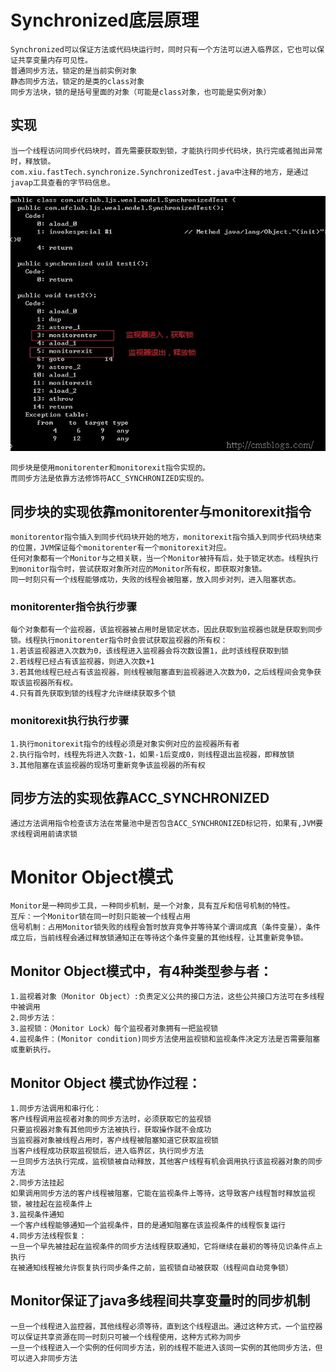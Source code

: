 # Synchronized底层原理

	Synchronized可以保证方法或代码块运行时，同时只有一个方法可以进入临界区，它也可以保证共享变量内存可见性。
	普通同步方法，锁定的是当前实例对象
	静态同步方法，锁定的是类的class对象
	同步方法块，锁的是括号里面的对象（可能是class对象，也可能是实例对象）
	
## 实现
	
	当一个线程访问同步代码块时，首先需要获取到锁，才能执行同步代码块，执行完或者抛出异常时，释放锁。
	com.xiu.fastTech.synchronize.SynchronizedTest.java中注释的地方，是通过javap工具查看的字节码信息。
![image](https://github.com/williamzhang11/fastTech/blob/master/src/main/java/com/xiu/fastTech/synchronize/image/monitorenter.jpg)
	
	同步块是使用monitorenter和monitorexit指令实现的。
	而同步方法是依靠方法修饰符ACC_SYNCHRONIZED实现的。
	
## 同步块的实现依靠monitorenter与monitorexit指令

	monitorentor指令插入到同步代码块开始的地方，monitorexit指令插入到同步代码块结束的位置，JVM保证每个monitorenter有一个monitorexit对应。
	任何对象都有一个Monitor与之相关联，当一个Monitor被持有后，处于锁定状态。线程执行到monitor指令时，尝试获取对象所对应的Monitor所有权，即获取对象锁。
	同一时刻只有一个线程能够成功，失败的线程会被阻塞，放入同步对列，进入阻塞状态。	
	
### monitorenter指令执行步骤

	每个对象都有一个监视器，该监视器被占用时是锁定状态，因此获取到监视器也就是获取到同步锁。线程执行monitorenter指令时会尝试获取监视器的所有权：
	1.若该监视器进入次数为0，该线程进入监视器会将次数设置1，此时该线程获取到锁
	2.若线程已经占有该监视器，则进入次数+1
	3.若其他线程已经占有该监视器，则线程被阻塞直到监视器进入次数为0，之后线程间会竞争获取该监视器所有权。
	4.只有首先获取到锁的线程才允许继续获取多个锁
	
### monitorexit执行执行步骤

	1.执行monitorexit指令的线程必须是对象实例对应的监视器所有者
	2.执行指令时，线程先将进入次数-1，如果-1后变成0，则线程退出监视器，即释放锁
	3.其他阻塞在该监视器的现场可重新竞争该监视器的所有权

	
## 同步方法的实现依靠ACC_SYNCHRONIZED
	通过方法调用指令检查该方法在常量池中是否包含ACC_SYNCHRONIZED标记符，如果有,JVM要求线程调用前请求锁
	
# Monitor Object模式

	Monitor是一种同步工具，一种同步机制，是一个对象，具有互斥和信号机制的特性。
	互斥：一个Monitor锁在同一时刻只能被一个线程占用
	信号机制：占用Monitor锁失败的线程会暂时放弃竞争并等待某个谓词成真（条件变量），条件成立后，当前线程会通过释放锁通知正在等待这个条件变量的其他线程，让其重新竞争锁。
## Monitor Object模式中，有4种类型参与者：
	1.监视着对象（Monitor Object）:负责定义公共的接口方法，这些公共接口方法可在多线程中被调用
	2.同步方法：
	3.监视锁：（Monitor Lock）每个监视者对象拥有一把监视锁
	4.监视条件：(Monitor condition)同步方法使用监视锁和监视条件决定方法是否需要阻塞或重新执行。
## Monitor Object 模式协作过程：
	1.同步方法调用和串行化：
	客户线程调用监视者对象的同步方法时，必须获取它的监视锁
	只要监视器对象有其他同步方法被执行，获取操作就不会成功
	当监视器对象被线程占用时，客户线程被阻塞知道它获取监视锁
	当客户线程成功获取监视锁后，进入临界区，执行同步方法
	一旦同步方法执行完成，监视锁被自动释放，其他客户线程有机会调用执行该监视器对象的同步方法
	2.同步方法挂起
	如果调用同步方法的客户线程被阻塞，它能在监视条件上等待，这导致客户线程暂时释放监视锁，被挂起在监视条件上
	3.监视条件通知
	一个客户线程能够通知一个监视条件，目的是通知阻塞在该监视条件的线程恢复运行
	4.同步方法线程恢复：
	一旦一个早先被挂起在监视条件的同步方法线程获取通知，它将继续在最初的等待见识条件点上执行
	在被通知线程被允许恢复执行同步条件之前，监视锁自动被获取（线程间自动竞争锁）	
	
## Monitor保证了java多线程间共享变量时的同步机制

	一旦一个线程进入监控器，其他线程必须等待，直到这个线程退出。通过这种方式，一个监控器可以保证共享资源在同一时刻只可被一个线程使用，这种方式称为同步
	一旦一个线程进入一个实例的任何同步方法，别的线程不能进入该同一实例的其他同步方法，但可以进入非同步方法

	
	
	
	
	
	
	
	
	
	
	
	
	
	
	
